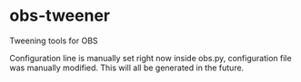 # obs-tweener
Tweening tools for OBS

Configuration line is manually set right now inside obs.py, configuration file was manually modified. This will all be generated in the future.
